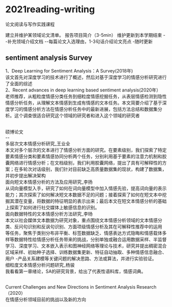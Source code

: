 # 2021reading-writing
论文阅读与写作实践课程


建立并维护某领域论文清单。
  报告项目简介（3-5min）
  维护更新到本学期结束
    --补充领域介绍文档
    --每篇论文入选理由，1-3句话介绍论文亮点
    -随时更新

sentiment analysis Survey<br>
---
  1、Deep Learning for Sentiment Analysis：A Survey(2018年)<br>该文首先对深度学习的技术进行了概述，然后对基于深度学习的情感分析研究进行了全面的综述<br>
  2、Recent advances in deep learning based sentiment analysis(2020年）<br>老师推荐，从粗粒度情感分类任务到细粒度情感挖掘任务，从表层情感检测到隐性情感分析任务，从理解文本情感到生成有情感的文本任务。本文简要介绍了基于深度学习的情感分析方法在情感分析任务中的最新进展，包括方法总结和数据集分析。这个调查很适合研究这个领域的研究者和进入这个领域的研究者<br>
  
  
  <br>
硕博论文<br>
--
<br>多层次文本情感分析研究_王业全<br>
本文对多个层次的文本进行了情感分析方面的研究。在要素级别，我们探索了特定要素情感分类和要素情感协同分析两个任务，分别利用基于要素的注意力机制和胶囊网络进行情感分析；在文档级别，我们利用胶囊网络，提出了具有可解释性的方案；在多轮次对话级别，我们针对目前缺乏高质量数据集的现状，构建了数据集，并初步提出解决架构
<br>面向短文本情感分析的方法及应用研究_李扬<br>从词向量模型入手，研究了如何在词向量模型中加入情感先验，提高词向量的表示能力；其次探索了如何解决短文本数据不足的问题；接着探索了如何在短文本中挖掘其潜在变量，将数据的特征明显的表示出来；最后本文在短文本情感分析的基础上探索了如何进行社交媒体上敏感信息的识别。
<br>面向数据特性的文本情感分析方法研究_李旸<br>本文以社会媒体文本数据为研究对象，重点围绕文本情感分析领域的文本情感分类、反问句识别和反讽句识别、方面项级情感分析及其在可解释性推荐中的运用
等任务，聚焦于类别分布非平衡、标签数据缺乏、情感表达方式隐晦和情感载体多样等数据特性给情感分析任务带来的挑战，分别单独或融合运用数据采样、半监督学习、深度学习、文本嵌入表示和图神经网络等理论与技术，研究并提出稠密混合区域采样、初始种子选择、训练数据集更新、特征自动抽取、多种情感信息融合、用户 -产品关系建模等关键问题的解决思路、方法或算法，并进行实验验证。
<br>细粒度文本情感分析问题研究_杨骏<br>我看看第一章绪论，SA的研究背景，给出了代表性语料库，情感词典。


<br>Current Challenges and New Directions in Sentiment Analysis Research（2020）<br>
在情感分析领域目前的挑战以及新的方向<br>
